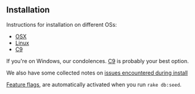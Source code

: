 ## Installation

Instructions for installation on different OSs:

* [OSX](installation/osx.md)
* [Linux](installation/linux.md)
* [C9](installation/c9.md)

If you're on Windows, our condolences.  [C9](https://c9.io/) is probably your best option.

We also have some collected notes on [issues encountered during install](installation/issues.md)

[Feature flags](https://github.com/AgileVentures/LocalSupport/wiki/Feature-flags), are automatically activated when you run ```rake db:seed```.